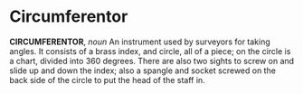 # Circumferentor

**CIRCUMFERENTOR**, _noun_ An instrument used by surveyors for taking angles. It consists of a brass index, and circle, all of a piece; on the circle is a chart, divided into 360 degrees. There are also two sights to screw on and slide up and down the index; also a spangle and socket screwed on the back side of the circle to put the head of the staff in.